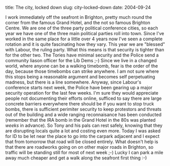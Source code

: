title: The city, locked down
slug: city-locked-down
date: 2004-09-24


I work immediately off the seafront in Brighton, pretty much round the corner from the famous Grand Hotel, and the not so famous Brighton Centre. We are one of the three party political conference cities, so each year we have one of the three main political parties roll into town. Since I've worked in the same place for a little over 4 years now I've seen a complete rotation and it is quite fascinating how they vary.
This year we are "blessed" with Labour, the ruling party. What this means is that security is tighter than for the other two. The Tories have minimal security and the Police send a community liason officer for the Lib Dems ;-)
Since we live in a changed world, where anyone can be a walking timebomb, fear is the order of the day, because those timebombs can strike anywhere. I am not sure where this stops being a reasonable argument and becomes self perpetuating madness, but there is a line somewhere.
Anyway, since Labour's conference starts next week, the Police have been gearing up a major security operation for the last few weeks. I'm sure they would appreciate people not documenting their efforts online, sufficed to say there are large concrete barriers everywhere there should be if you want to stop truck bombs, there is sufficient perimiter security to keep protestors and threats out of the building and a wide ranging reconnaisance has been conducted (remember that the IRA bomb in the Grand Hotel in the 80s was planted *weeks* in advance). So Tony and his pals can rest safely, knowing that they are disrupting locals quite a lot and costing even more.
Today I was asked for ID to be let near the place to go into the carpark adjacent and I expect that from tomorrow that road will be closed entirely. What doesn't help is that there are roadworks going on on other major roads in Brighton, so traffic will be standing still for most of next week ;-)
Lucky I can park a mile away much cheaper and get a walk along the seafront first thing :-)
